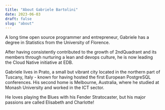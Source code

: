 ```yaml
---
title: "About Gabriele Bartolini"
date: 2023-06-03
draft: false
slug: "about"
---
```


A long time open source programmer and entrepreneur, Gabriele has a degree in Statistics from the University of Florence. 

After having consistently contributed to the growth of 2ndQuadrant and its members through nurturing a lean and devops culture, he is now leading the Cloud Native initiative at EDB. 

Gabriele lives in Prato, a small but vibrant city located in the northern part of Tuscany, Italy - known for having hosted the first European PostgreSQL conferences. His second home is Melbourne, Australia, where he studied at Monash University and worked in the ICT sector. 

He loves playing the Blues with his Fender Stratocaster, but his major passions are called Elisabeth and Charlotte!